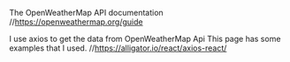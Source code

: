 The OpenWeatherMap API documentation 
//https://openweathermap.org/guide

I use axios to get the data from OpenWeatherMap  Api
This page has some examples that I used.
//https://alligator.io/react/axios-react/